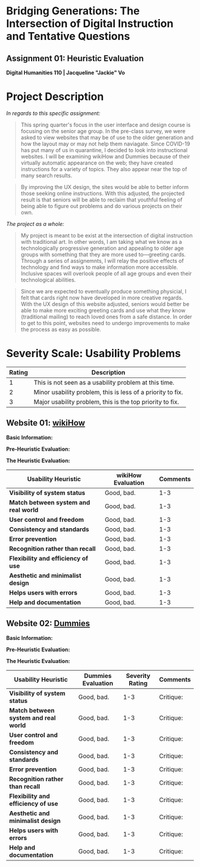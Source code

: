 # Bridging Generations: The Intersection of Digital Instruction and Tentative Questions

## Assignment 01: Heuristic Evaluation
__Digital Humanities 110 | Jacqueline "Jackie" Vo__

# Project Description #

*In regards to this specific assignment:*
> This spring quarter's focus in the user interface and design course is focusing on the senior age group. In the pre-class survey, we were asked to view websites that may be of use to the older generation and how the layout may or may not help them naviagate. Since COVID-19 has put many of us in quarantine, I decided to look into instructional websites. I will be examining wikiHow and Dummies because of their virtually automatic appearance on the web; they have created instructions for a variety of topics. They also appear near the top of many search results.

> By improving the UX design, the sites would be able to better inform those seeking online instructions. With this adjusted, the projected result is that seniors will be able to reclaim that youthful feeling of being able to figure out problems and do various projects on their own. 

*The project as a whole:*
>   My project is meant to be exist at the intersection of digital instruction with traditional art. In other words, I am taking what we know as a technologically progressive generation and appealing to older age groups with something that they are more used to—greeting cards. Through a series of assignemnts, I will relay the positive effects of technology and find ways to make information more accessible. Inclusive spaces will overlook people of all age groups and even their technological abilities.

> Since we are expected to eventually produce something physicial, I felt that cards right now have developed in more creative regards. With the UX design of this website adjusted, seniors would better be able to make more exciting greeting cards and use what they know (traditional mailing) to reach loved ones from a safe distance. In order to get to this point, websites need to undergo improvements to make the process as easy as possible.

# Severity Scale: Usability Problems #
**Rating** | **Description** 
-----------|--------------------
1 | This is not seen as a usability problem at this time.
2 | Minor usability problem, this is less of a priority to fix.
3 | Major usability problem, this is the top priority to fix.

## __Website 01: [wikiHow](https://www.wikihow.com/Main-Page)__ ##

**Basic Information:**

**Pre-Heuristic Evaluation:**

**The Heuristic Evaluation:**

**Usability Heuristic** | **wikiHow Evaluation** | **Comments**
--------------------|--------------------|----------
**Visibility of system status** | Good, bad. | 1-3 | Critique:
**Match between system and real world** | Good, bad. | 1-3 | Critique:
**User control and freedom** | Good, bad. |  1-3 | Critique:
**Consistency and standards** | Good, bad. |  1-3 | Critique:
**Error prevention** | Good, bad. |  1-3 | Critique:
**Recognition rather than recall** | Good, bad. |  1-3 | Critique:
**Flexibility and efficiency of use** | Good, bad. |  1-3 | Critique:
**Aesthetic and minimalist design** | Good, bad. |  1-3 | Critique:
**Helps users with errors** | Good, bad. |  1-3 | Critique:
**Help and documentation** | Good, bad. |  1-3 | Critique:

## __Website 02: [Dummies](https://www.dummies.com/)__ ##

**Basic Information:**

**Pre-Heuristic Evaluation:**

**The Heuristic Evaluation:**

**Usability Heuristic** | **Dummies Evaluation** | **Severity Rating** | **Comments**
--------------------|----------------------------|---------------------|----------
**Visibility of system status** | Good, bad. | 1-3 | Critique:
**Match between system and real world** | Good, bad. | 1-3 | Critique:
**User control and freedom** | Good, bad. |  1-3 | Critique:
**Consistency and standards** | Good, bad. |  1-3 | Critique:
**Error prevention** | Good, bad. |  1-3 | Critique:
**Recognition rather than recall** | Good, bad. |  1-3 | Critique:
**Flexibility and efficiency of use** | Good, bad. |  1-3 | Critique:
**Aesthetic and minimalist design** | Good, bad. |  1-3 | Critique:
**Helps users with errors** | Good, bad. |  1-3 | Critique:
**Help and documentation** | Good, bad. |  1-3 | Critique:
